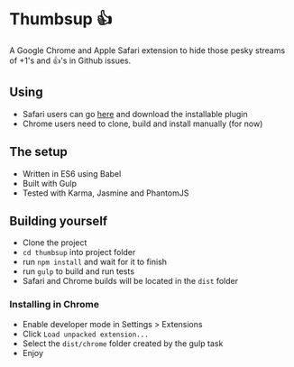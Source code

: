 # Thumbsup :+1:

A Google Chrome and Apple Safari extension to hide those pesky streams of +1's and :+1:'s in Github issues.

## Using
- Safari users can go [here](https://github.com/Tmw/Thumbsup/releases/tag/1.0) and download the installable plugin
- Chrome users need to clone, build and install manually (for now)

## The setup
- Written in ES6 using Babel
- Built with Gulp
- Tested with Karma, Jasmine and PhantomJS

## Building yourself
- Clone the project
- `cd thumbsup` into project folder
- run `npm install` and wait for it to finish
- run `gulp` to build and run tests
- Safari and Chrome builds will be located in the `dist` folder

### Installing in Chrome
- Enable developer mode in Settings > Extensions
- Click `Load unpacked extension...`
- Select the `dist/chrome` folder created by the gulp task
- Enjoy
